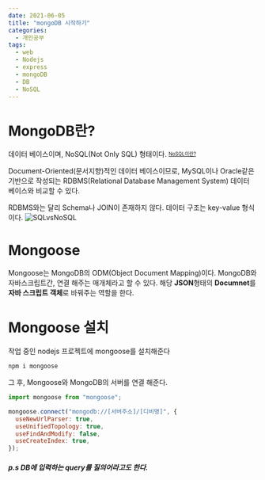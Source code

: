 ```yaml
---
date: 2021-06-05
title: "mongoDB 시작하기"
categories:
  - 개인공부
tags:
  - web
  - Nodejs
  - express
  - mongoDB
  - DB
  - NoSQL
---
```


# MongoDB란?

데이터 베이스이며, NoSQL(Not Only SQL) 형태이다.
<sup><sub>[NoSQL이란?](https://rnrudxo2872.github.io/개인공부/nosql/)</sub></sup>

Document-Oriented(문서지향)적인 데이터 베이스이므로, MySQL이나 Oracle같은 기반으로 작성되는 RDBMS(Relational Database Management System) 데이터 베이스와 비교할 수 있다.

RDBMS와는 달리 Schema나 JOIN이 존재하지 않다.
데이터 구조는 key-value 형식이다.
![SQLvsNoSQL](https://rnrudxo2872.github.io/assets/images/sql_vs_nosql.png)

# Mongoose

Mongoose는 MongoDB의 ODM(Object Document Mapping)이다.
MongoDB와 자바스크립트간, 연결 해주는 매개체라고 할 수 있다.
해당 **JSON**형태의 **Documnet**를 **자바 스크립트 객체**로 바꿔주는 역할을 한다.

# Mongoose 설치

작업 중인 nodejs 프로젝트에 mongoose를 설치해준다

```bash
npm i mongoose
```

그 후, Mongoose와 MongoDB의 서버를 연결 해준다.

```javascript
import mongoose from "mongoose";

mongoose.connect("mongodb://[서버주소]/[디비명]", {
  useNewUrlParser: true,
  useUnifiedTopology: true,
  useFindAndModify: false,
  useCreateIndex: true,
});
```

##### p.s DB에 입력하는 query를 질의어라고도 한다.
